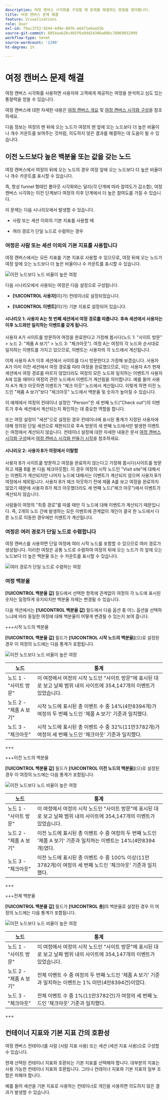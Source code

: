 ```yaml
---
description: 여정 캔버스 시각화를 구성할 때 문제를 해결하는 방법을 알아봅니다.
title: 여정 캔버스 문제 해결
feature: Visualizations
role: User
exl-id: f0ac3752-9244-4d9e-807b-e6471e6aa55b
source-git-commit: 8054aab28c405f6a9dd24306a086c78069032999
workflow-type: tm+mt
source-wordcount: '1290'
ht-degree: 1%

---
```


# 여정 캔버스 문제 해결

여정 캔버스 시각화를 사용하면 사용자와 고객에게 제공하는 여정을 분석하고 심도 있는 통찰력을 얻을 수 있습니다.

여정 캔버스에 대한 자세한 내용은 [여정 캔버스 개요](/help/analysis-workspace/visualizations/journey-canvas/journey-canvas.md) 및 [여정 캔버스 시각화 구성](/help/analysis-workspace/visualizations/journey-canvas/configure-journey-canvas.md)을 참조하세요.

다음 정보는 여정의 맨 뒤에 오는 노드가 여정의 맨 앞에 오는 노드보다 더 높은 비율이나 개수 카운트를 보여주는 것처럼, 의도하지 않은 결과를 해결하는 데 도움이 될 수 있습니다.

## 이전 노드보다 높은 백분율 또는 값을 갖는 노드

여정 캔버스에서 여정의 뒤에 오는 노드의 경우 여정 앞에 오는 노드보다 더 높은 비율이나 개수 카운트를 표시할 수 있습니다.

즉, 항상 funnel 형태인 폴아웃 시각화와는 달리(각 단계에 따라 참여도가 감소함), 여정 캔버스 시각화는 이전 단계보다 여정의 이후 단계에서 더 높은 참여도를 가질 수 있습니다.

이 문제는 다음 시나리오에서 발생할 수 있습니다.

* 사람 또는 세션 이외의 기본 지표를 사용할 때

* 여러 경로가 단일 노드로 수렴하는 경우

### 여정은 사람 또는 세션 이외의 기본 지표를 사용합니다

여정 캔버스에서는 모든 지표를 기본 지표로 사용할 수 있으므로, 여정 뒤에 오는 노드가 여정 앞에 오는 노드보다 더 높은 비율이나 수 카운트를 표시할 수 있습니다.

![이전 노드보다 노드 비율이 높은 여정](assets/journey-canvas-higher-percentage.png)

다음 시나리오에서 사용되는 여정은 다음 설정으로 구성됩니다.

* **[!UICONTROL 사용자]**&#x200B;이(가) 컨테이너로 설정되었습니다.

* **[!UICONTROL 이벤트]**&#x200B;이(가) 기본 지표로 설정되어 있습니다.

#### 시나리오 1: 사용자 A는 첫 번째 세션에서 여정 경로를 따릅니다. 후속 세션에서 사용자는 이후 노드와만 일치하는 이벤트를 갖게 됩니다.

사용자 A가 사이트를 방문하여 여정을 완료한다고 가정해 봅시다(노드 1: &quot;사이트 방문&quot; > 노드 2: &quot;제품 A 보기&quot; > 노드 3: &quot;체크아웃&quot;). 여정 A는 여정의 각 노드와 순서대로 일치하는 이벤트를 가지고 있으므로, 이벤트는 사용자의 각 노드에서 계산됩니다.

이제 사용자 A가 이후 세션에서 사이트를 다시 방문한다고 가정해 보겠습니다. 사용자 A가 이미 이전 세션에서 여정 경로를 따라 여정을 완료했으므로, 이는 사용자 A가 현재 세션에서 여정 경로를 따르지 않았더라도 여정의 모든 노드와 일치하는 이벤트가 사용자 A에 있을 때마다 여정의 관련 노드에서 이벤트가 계산됨을 의미합니다. 예를 들어 사용자 A가 체크 아웃하면 이벤트가 &quot;체크 아웃&quot; 노드에서 계산됩니다. 이렇게 하면 이전 노드인 &quot;제품 A 보기&quot;보다 &quot;체크아웃&quot; 노드에서 백분율 및 숫자가 높아질 수 있습니다.

이 예제에서 여정의 컨테이너 설정인 &quot;Person&quot;은 세 번째 노드(&quot;Check out&quot;)의 이벤트가 후속 세션에서 계산되는지 확인하는 데 중요한 역할을 합니다.

또는 여정 설정이 &quot;세션&quot;으로 설정된 경우 컨테이너에 표시된 통계가 지정된 사용자에 대해 정의된 단일 세션으로 제한되므로 후속 방문의 세 번째 노드에서만 발생한 이벤트는 여정에서 계산되지 않습니다. 컨테이너 설정에 대한 자세한 내용은 문서 [여정 캔버스 시각화 구성](/help/analysis-workspace/visualizations/journey-canvas/configure-journey-canvas.md#begin-building-a-journey-canvas-visualization)에서 [여정 캔버스 시각화 만들기 시작](/help/analysis-workspace/visualizations/journey-canvas/configure-journey-canvas.md)을 참조하세요.

<!-- The time allotted for users to move along the path is determined by the container setting. Because "Person" is selected as the container setting in this example, people who followed the journey's path in one session (moving from Node 1 to Node 2 and to Node 3) met the criteria of the journey. On any subsequent visits to the site, any event they have that matches any node on the journey is counted on that node. -->

#### 시나리오 2: 사용자 B가 여정에서 이탈함

사용자 B가 사이트를 방문하고 여정을 완료하지 않는다고 가정해 봅시다(사이트를 방문하고 제품 B를 본 다음 체크아웃함). 이 경우 여정의 시작 노드인 &quot;Visit site&quot;에 대해서는 이벤트가 계산되지만 나머지 노드에 대해서는 이벤트가 계산되지 않으며 사용자 B가 여정에서 제외됩니다. 사용자 B가 체크 아웃하기 전에 제품 A를 보고 여정을 완료하지 않았기 때문에 사용자 B가 체크 아웃했더라도 세 번째 노드(&quot;체크 아웃&quot;)에서 이벤트가 계산되지 않습니다.

사람들이 여정의 &quot;최종 경로&quot;를 따를 때만 각 노드에 대해 이벤트가 계산되기 때문입니다. 즉, 2개의 노드 간에 발생하는 모든 이벤트에 관계없이 개인이 결국 한 노드에서 다른 노드로 이동한 경우에만 이벤트가 계산됩니다.

### 여정은 여러 경로가 단일 노드로 수렴합니다

여정 캔버스를 사용하면 단일 여정에 여러 시작 노드를 포함할 수 있으므로 여러 경로가 생성됩니다. 이러한 여정은 공통 노드로 수렴하여 여정의 뒤에 오는 노드가 의 앞에 오는 노드보다 더 높은 백분율 또는 수 카운트를 표시할 수 있습니다.

![여러 경로가 단일 노드로 수렴하는 여정](assets/journey-canvas-percentage-converge.png)

<!--

The journey used in the following scenarios is configured with the following settings:

* **[!UICONTROL Person]** is set as the container

* **[!UICONTROL Event]** is set as the primary metric

#### Scenario 

When a journey contains multiple paths that converge into a single node, the two paths are combined into the single node using the OR operator. This can result in the

-->

### 여정 백분율

**[!UICONTROL 백분율 값]** 필드에서 선택한 항목에 관계없이 여정의 각 노드에 표시된 숫자는 일정하게 유지되지만 백분율 자체는 변경될 수 있습니다.

다음 섹션에서는 **[!UICONTROL 백분율 값]** 필드에서 다음 옵션 중 어느 옵션을 선택하느냐에 따라 동일한 여정에 대해 백분율이 어떻게 변경될 수 있는지 보여 줍니다.

+++시작 노드의 백분율

**[!UICONTROL 백분율 값]** 필드가 **[!UICONTROL 시작 노드의 백분율]**(으)로 설정된 경우 이 여정의 노드에는 다음 통계가 포함됩니다.

![이전 노드보다 노드 비율이 높은 여정](assets/journey-canvas-higher-percentage.png)

| 노드 | 통계 |
|---------|----------|
| 노드 1 - &quot;사이트 방문&quot; | 이 여정에서 여정의 시작 노드인 &quot;사이트 방문&quot;에 표시된 대로 보고 날짜 범위 내의 사이트에 354,147개의 이벤트가 있었습니다. |
| 노드 2 - &quot;제품 A 보기&quot; | 시작 노드에 표시된 총 이벤트 수 중 14%(4만8394개)가 여정의 두 번째 노드인 &#39;제품 A 보기&#39; 기준과 일치했다. |
| 노드 3 - &quot;체크아웃&quot; | 시작 노드에 표시된 총 이벤트 수 중 32%(11만3782개)가 여정의 세 번째 노드인 &#39;체크아웃&#39; 기준과 일치했다. |

+++

+++이전 노드의 백분율

**[!UICONTROL 백분율 값]** 필드가 **[!UICONTROL 이전 노드의 백분율]**(으)로 설정된 경우 이 여정의 노드에는 다음 통계가 포함됩니다.

![이전 노드보다 노드 비율이 높은 여정](assets/journey-canvas-percentage-previous.png)

| 노드 | 통계 |
|---------|----------|
| 노드 1 - &quot;사이트 방문&quot; | 이 여정에서 여정의 시작 노드인 &quot;사이트 방문&quot;에 표시된 대로 보고 날짜 범위 내의 사이트에 354,147개의 이벤트가 있었습니다. |
| 노드 2 - &quot;제품 A 보기&quot; | 이전 노드에 표시된 총 이벤트 수 중 여정의 두 번째 노드인 &#39;제품 A 보기&#39; 기준과 일치하는 이벤트는 14%(4만8394개)였다. |
| 노드 3 - &quot;체크아웃&quot; | 이전 노드에 표시된 총 이벤트 수 중 100% 이상(11만3782개)이 여정의 세 번째 노드인 &#39;체크아웃&#39; 기준과 일치했다. |

+++

+++전체 백분율

**[!UICONTROL 백분율 값]** 필드가 **[!UICONTROL 총]**&#x200B;의 백분율로 설정된 경우 이 여정의 노드에는 다음 통계가 포함됩니다.

![이전 노드보다 노드 비율이 높은 여정](assets/journey-canvas-percentage-total.png)

| 노드 | 통계 |
|---------|----------|
| 노드 1 - &quot;사이트 방문&quot; | 이 여정에서 여정의 시작 노드인 &quot;사이트 방문&quot;에 표시된 대로 보고 날짜 범위 내의 사이트에 354,147개의 이벤트가 있었습니다. |
| 노드 2 - &quot;제품 A 보기&quot; | 전체 이벤트 수 중 여정의 두 번째 노드인 &#39;제품 A 보기&#39; 기준과 일치하는 이벤트는 1% 미만(4만8394건)이었다. |
| 노드 3 - &quot;체크아웃&quot; | 전체 이벤트 수 중 1%(11만3782건)가 여정의 세 번째 노드인 &#39;체크아웃&#39; 기준과 일치했다. |

+++

## 컨테이너 지표와 기본 지표 간의 호환성

여정 캔버스 컨테이너를 사람 (사람 지표 사용) 또는 세션 (세션 지표 사용)으로 구성할 수 있습니다.

현재 선택된 컨테이너 지표와 호환되는 기본 지표를 선택해야 합니다. 대부분의 지표는 사용 가능한 컨테이너 지표와 호환됩니다. 그러나 컨테이너 지표와 기본 지표의 일부 조합은 피해야 합니다.

예를 들어 세션을 기본 지표로 사용하는 컨테이너로 개인을 사용하면 의도하지 않은 결과가 발생할 수 있습니다.

<!--

## Percentages that exceed 100%

The following configurations can result in nodes that show percentages that exceed 100%:

* When the **[!UICONTROL Percentage value]** field is set to **[!UICONTROL Percent of total]** or **[!UICONTROL Percent of start node]**, and a primary metric is selected that results in less data for the start node than on subsequent nodes.

  For example, if Revenue is selected as the primary metric, and no revenue is being realized on the primary metric, then on any node where revenue is being realized will show as exceeding 100%. 

-->
